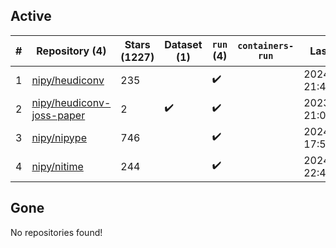 ## Active
| # | Repository (4) | Stars (1227) | Dataset (1) | `run` (4) | `containers-run` | Last Modified |
| --- | --- | --- | --- | --- | --- | --- |
| 1 | [nipy/heudiconv](https://github.com/nipy/heudiconv) | 235 |  | :heavy_check_mark: |  | 2024-10-14 21:47:17+00:00 |
| 2 | [nipy/heudiconv-joss-paper](https://github.com/nipy/heudiconv-joss-paper) | 2 | :heavy_check_mark: | :heavy_check_mark: |  | 2023-07-17 21:09:07+00:00 |
| 3 | [nipy/nipype](https://github.com/nipy/nipype) | 746 |  | :heavy_check_mark: |  | 2024-10-16 17:56:47+00:00 |
| 4 | [nipy/nitime](https://github.com/nipy/nitime) | 244 |  | :heavy_check_mark: |  | 2024-09-03 22:49:39+00:00 |

## Gone
No repositories found!

